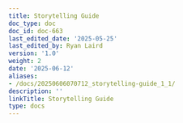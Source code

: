 ```yaml
---
title: Storytelling Guide
doc_type: doc
doc_id: doc-663
last_edited_date: '2025-05-25'
last_edited_by: Ryan Laird
version: '1.0'
weight: 2
date: '2025-06-12'
aliases:
- /docs/20250606070712_storytelling-guide_1_1/
description: ''
linkTitle: Storytelling Guide
type: docs
---
```


